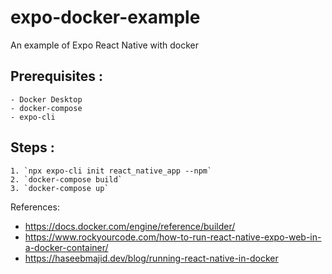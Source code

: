 # expo-docker-example

An example of Expo React Native with docker
## Prerequisites : 
    - Docker Desktop
    - docker-compose
    - expo-cli

## Steps :
    1. `npx expo-cli init react_native_app --npm`
    2. `docker-compose build`
    3. `docker-compose up`
References:
- https://docs.docker.com/engine/reference/builder/
- https://www.rockyourcode.com/how-to-run-react-native-expo-web-in-a-docker-container/
- https://haseebmajid.dev/blog/running-react-native-in-docker

